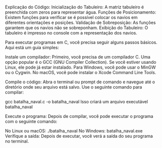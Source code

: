 Explicação do Código:
Inicialização do Tabuleiro: A matriz tabuleiro é preenchida com zeros para representar água.
Funções de Posicionamento: Existem funções para verificar se é possível colocar os navios em diferentes orientações e posições.
Validação de Sobreposição: As funções garantem que os navios não se sobreponham.
Exibição do Tabuleiro: O tabuleiro é impresso no console com a representação dos navios.

Para executar programas em C, você precisa seguir alguns passos básicos. Aqui está um guia simples:

Instale um compilador: Primeiro, você precisa de um compilador C. Uma opção popular é o GCC (GNU Compiler Collection). Se você estiver usando Linux, ele pode já estar instalado. Para Windows, você pode usar o MinGW ou o Cygwin. No macOS, você pode instalar o Xcode Command Line Tools.

Compile o código: Abra o terminal ou prompt de comando e navegue até o diretório onde seu arquivo está salvo. Use o seguinte comando para compilar:

gcc batalha_naval.c -o batalha_naval
Isso criará um arquivo executável batalha_naval

Execute o programa: Depois de compilar, você pode executar o programa com o seguinte comando:

No Linux ou macOS:
./batalha_naval
No Windows:
batalha_naval.exe
Verifique a saída: Depois de executar, você verá a saída do seu programa no terminal.
